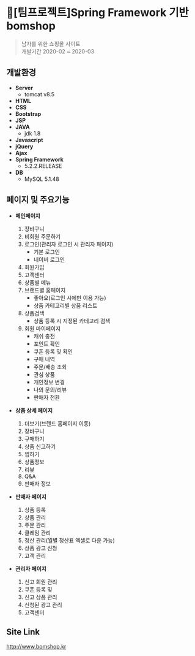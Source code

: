 :seedling:[팀프로젝트]Spring Framework 기반 bomshop
==============================

> 남자를 위한 쇼핑몰 사이트 </br>
> 개발기간 2020-02 ~ 2020-03

개발환경
--------

* **Server**
  - tomcat v8.5
* **HTML**
* **CSS**
* **Bootstrap**
* **JSP**
* **JAVA**
  - jdk 1.8
* **Javascript**
* **jQuery**
* **Ajax**
* **Spring Framework**
  - 5.2.2.RELEASE
* **DB**
  - MySQL 5.1.48

페이지 및 주요기능
------------------
* **메인페이지**
  1. 장바구니
  1. 비회원 주문하기
  1. 로그인(관리자 로그인 시 관리자 페이지)
     - 기본 로그인
     - 네이버 로그인
  1. 회원가입
  1. 고객센터
  1. 상품별 메뉴
  1. 브랜드별 홈페이지
     - 좋아요(로그인 시에만 이용 가능)
     - 상품 카테고리별 상품 리스트
  1. 상품검색
     - 상품 등록 시 지정된 카테고리 검색
  1. 회원 마이페이지
     - 캐쉬 충전
     - 포인트 확인
     - 쿠폰 등록 및 확인
     - 구매 내역
     - 주문/배송 조회
     - 관심 상품
     - 개인정보 변경
     - 나의 문의/리뷰
     - 판매자 전환
  
* **상품 상세 페이지**
  1. 더보기(브랜드 홈페이지 이동)
  1. 장바구니
  1. 구매하기
  1. 상품 신고하기
  1. 찜하기
  1. 상품정보
  1. 리뷰
  1. Q&A
  1. 판매자 정보
  
* **판매자 페이지**
  1. 상품 등록
  1. 상품 관리
  1. 주문 관리
  1. 클레임 관리
  1. 정산 관리(월별 정산표 엑셀로 다운 가능)
  1. 상품 광고 신청
  1. 고객 관리
  
* **관리자 페이지**
  1. 신고 회원 관리
  1. 쿠폰 등록 및 
  1. 신고 상품 관리
  1. 신청된 광고 관리
  1. 고객센터
  
Site Link
---------
http://www.bomshop.kr

